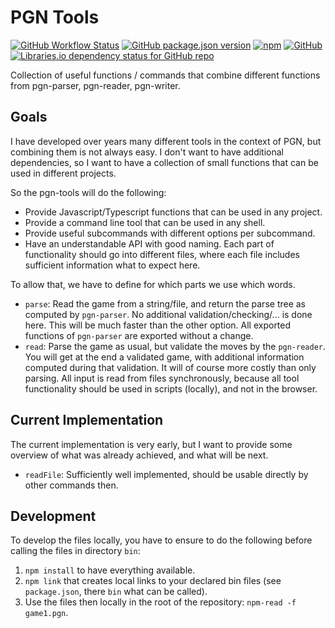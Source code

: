 # PGN Tools

[![GitHub Workflow Status](https://github.com/mliebelt/pgn-tools/actions/workflows/nodejs.yml/badge.svg)](https://github.com/mliebelt/pgn-tools/actions)
[![GitHub package.json version](https://img.shields.io/github/package-json/v/mliebelt/pgn-tools?color=33aa33&label=Version&logo=npm)](https://www.npmjs.com/package/@mliebelt/pgn-tools)
[![npm](https://img.shields.io/npm/dm/@mliebelt/pgn-tools?label=Downloads&logo=npm)](https://www.npmjs.com/package/@mliebelt/pgn-tools)
[![GitHub](https://img.shields.io/github/license/mliebelt/pgn-tools?label=License)](https://github.com/mliebelt/pgn-tools/blob/main/LICENSE)
[![Libraries.io dependency status for GitHub repo](https://img.shields.io/librariesio/github/mliebelt/pgn-tools)](https://libraries.io/npm/@mliebelt%2Fpgn-tools)

Collection of useful functions / commands that combine different functions from pgn-parser, pgn-reader, pgn-writer.

## Goals

I have developed over years many different tools in the context of PGN, but combining them is not always easy. I don't want to have additional dependencies, so I want to have a collection of small functions that can be used in different projects.

So the pgn-tools will do the following:

* Provide Javascript/Typescript functions that can be used in any project.
* Provide a command line tool that can be used in any shell.
* Provide useful subcommands with different options per subcommand.
* Have an understandable API with good naming. Each part of functionality should go into different files, where each file includes sufficient information what to expect here.

To allow that, we have to define for which parts we use which words.

* `parse`: Read the game from a string/file, and return the parse tree as computed by `pgn-parser`. No additional validation/checking/... is done here. This will be much faster than the other option. All exported functions of `pgn-parser` are exported without a change.
* `read`: Parse the game as usual, but validate the moves by the `pgn-reader`. You will get at the end a validated game, with additional information computed during that validation. It will of course more costly than only parsing. All input is read from files synchronously, because all tool functionality should be used in scripts (locally), and not in the browser.

## Current Implementation

The current implementation is very early, but I want to provide some overview of what was already achieved, and what will be next.

* `readFile`: Sufficiently well implemented, should be usable directly by other commands then.

## Development

To develop the files locally, you have to ensure to do the following before calling the files in directory `bin`:

1. `npm install` to have everything available.
2. `npm link` that creates local links to your declared bin files (see `package.json`, there `bin` what can be called).
3. Use the files then locally in the root of the repository: `npm-read -f game1.pgn`.